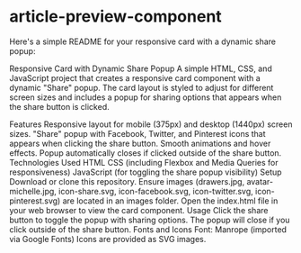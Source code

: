 # article-preview-component

Here's a simple README for your responsive card with a dynamic share popup:

Responsive Card with Dynamic Share Popup
A simple HTML, CSS, and JavaScript project that creates a responsive card component with a dynamic "Share" popup. The card layout is styled to adjust for different screen sizes and includes a popup for sharing options that appears when the share button is clicked.

Features
Responsive layout for mobile (375px) and desktop (1440px) screen sizes.
"Share" popup with Facebook, Twitter, and Pinterest icons that appears when clicking the share button.
Smooth animations and hover effects.
Popup automatically closes if clicked outside of the share button.
Technologies Used
HTML
CSS (including Flexbox and Media Queries for responsiveness)
JavaScript (for toggling the share popup visibility)
Setup
Download or clone this repository.
Ensure images (drawers.jpg, avatar-michelle.jpg, icon-share.svg, icon-facebook.svg, icon-twitter.svg, icon-pinterest.svg) are located in an images folder.
Open the index.html file in your web browser to view the card component.
Usage
Click the share button to toggle the popup with sharing options.
The popup will close if you click outside of the share button.
Fonts and Icons
Font: Manrope (imported via Google Fonts)
Icons are provided as SVG images.
